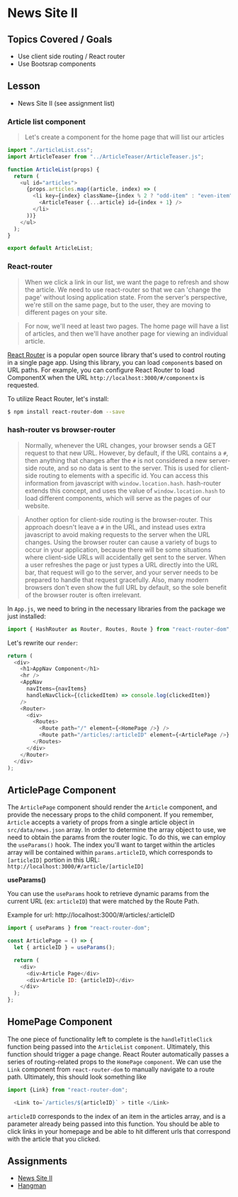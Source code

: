 # News Site II

## Topics Covered / Goals

- Use client side routing / React router
- Use Bootsrap components

## Lesson

- News Site II (see assignment list)

### Article list component

> Let's create a component for the home page that will list our articles

```javascript
import "./articleList.css";
import ArticleTeaser from "../ArticleTeaser/ArticleTeaser.js";

function ArticleList(props) {
  return (
    <ul id="articles">
      {props.articles.map((article, index) => (
        <li key={index} className={index % 2 ? "odd-item" : "even-item"}>
          <ArticleTeaser {...article} id={index + 1} />
        </li>
      ))}
    </ul>
  );
}

export default ArticleList;
```

### React-router

> When we click a link in our list, we want the page to refresh and show the article. We need to use react-router so that we can 'change the page' without losing application state. From the server's perspective, we're still on the same page, but to the user, they are moving to different pages on your site.

> For now, we'll need at least two pages. The home page will have a list of articles, and then we'll have another page for viewing an individual article.

[React Router](https://reactrouter.com/en/main) is a popular open source library that's used to control routing in a single page app. Using this library, you can load `component`s based on URL paths. For example, you can configure React Router to load ComponentX when the URL `http://localhost:3000/#/componentx` is requested.

To utilize React Router, let's install:

```sh
$ npm install react-router-dom --save
```

### hash-router vs browser-router

> Normally, whenever the URL changes, your browser sends a GET request to that new URL. However, by default, if the URL contains a `#`, then anything that changes after the `#` is not considered a new server-side route, and so no data is sent to the server. This is used for client-side routing to elements with a specific id. You can access this information from javascript with `window.location.hash`. hash-router extends this concept, and uses the value of `window.location.hash` to load different components, which will serve as the pages of our website.

> Another option for client-side routing is the browser-router. This approach doesn't leave a `#` in the URL, and instead uses extra javascript to avoid making requests to the server when the URL changes. Using the browser router can cause a variety of bugs to occur in your application, because there will be some situations where client-side URLs will accidentally get sent to the server. When a user refreshes the page or just types a URL directly into the URL bar, that request will go to the server, and your server needs to be prepared to handle that request gracefully. Also, many modern browsers don't even show the full URL by default, so the sole benefit of the browser router is often irrelevant.

In `App.js`, we need to bring in the necessary libraries from the package we just installed:

```javascript
import { HashRouter as Router, Routes, Route } from "react-router-dom";
```

Let's rewrite our `render`:

```javascript
return (
  <div>
    <h1>AppNav Component</h1>
    <hr />
    <AppNav
      navItems={navItems}
      handleNavClick={(clickedItem) => console.log(clickedItem)}
    />
    <Router>
      <div>
        <Routes>
          <Route path="/" element={<HomePage />} />
          <Route path="/articles/:articleID" element={<ArticlePage />} />
        </Routes>
      </div>
    </Router>
  </div>
);
```

## ArticlePage Component

The `ArticlePage` component should render the `Article` component, and provide the necessary props to the child component. If you remember, `Article` accepts a variety of props from a single article object in `src/data/news.json` array. In order to determine the array object to use, we need to obtain the params from the router logic. To do this, we can employ the `useParams()` hook. The index you'll want to target within the articles array will be contained within `params.articleID`, which corresponds to `[articleID]` portion in this URL: `http://localhost:3000/#/article/[articleID]`

**useParams()**

You can use the `useParams` hook to retrieve dynamic params from the current URL (ex: `articleID`) that were matched by the Route Path.

Example for url: http://localhost:3000/#/articles/:articleID

```js
import { useParams } from "react-router-dom";

const ArticlePage = () => {
  let { articleID } = useParams();

  return (
    <div>
      <div>Article Page</div>
      <div>Article ID: {articleID}</div>
    </div>
  );
};
```

## HomePage Component

The one piece of functionality left to complete is the `handleTitleClick` function being passed into the `ArticleList` `component`. Ultimately, this function should trigger a page change. React Router automatically passes a series of routing-related props to the `HomePage` `component`.
We can use the `Link` component from `react-router-dom` to manually navigate to a route path. Ultimately, this should look something like

```js
import {Link} from "react-router-dom";

  <Link to=`/articles/${articleID}` > title </Link>

```

`articleID` corresponds to the index of an item in the articles array, and is a parameter already being passed into this function. You should be able to click links in your homepage and be able to hit different urls that correspond with the article that you clicked.

## Assignments

- [News Site II](https://github.com/tangoplatoon/react-news-site-ii)
- [Hangman](https://github.com/tangoplatoon/react-hangman)

